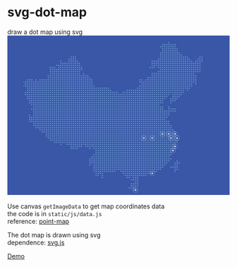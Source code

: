 # svg-dot-map
draw a dot map using svg  
![demo image](https://github.com/lilunze/svg-dot-map/blob/master/static/img/demo.jpg)

Use canvas `getImageData` to get map coordinates data  
the code is in `static/js/data.js`  
reference: [point-map](https://github.com/zmofei/point-map)  

The dot map is drawn using svg  
dependence: [svg.js](https://svgjs.com/docs/3.0/)  

[Demo](https://lilunze.github.io)
